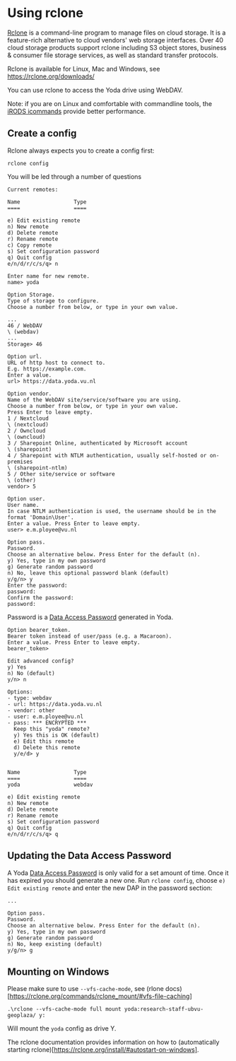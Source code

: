 # Using rclone
[Rclone](https://rclone.org/) is a command-line program to manage files on cloud storage. 
It is a feature-rich alternative to cloud vendors' web storage interfaces. 
Over 40 cloud storage products support rclone including S3 object stores, business & consumer file storage services, 
as well as standard transfer protocols.

Rclone is available for Linux, Mac and Windows, see https://rclone.org/downloads/ 

You can use rclone to access the Yoda drive using WebDAV.

Note: if you are on Linux and comfortable with commandline tools, the [iRODS icommands](icommands.md) provide better performance.

## Create a config
Rclone always expects you to create a config first:
```
rclone config
```
You will be led through a number of questions
```
Current remotes:

Name                 Type
====                 ====

e) Edit existing remote
n) New remote
d) Delete remote
r) Rename remote
c) Copy remote
s) Set configuration password
q) Quit config
e/n/d/r/c/s/q> n

Enter name for new remote.
name> yoda
```
```
Option Storage.
Type of storage to configure.
Choose a number from below, or type in your own value.

...
46 / WebDAV
\ (webdav)
...
Storage> 46
```
```
Option url.
URL of http host to connect to.
E.g. https://example.com.
Enter a value.
url> https://data.yoda.vu.nl
```
```
Option vendor.
Name of the WebDAV site/service/software you are using.
Choose a number from below, or type in your own value.
Press Enter to leave empty.
1 / Nextcloud
\ (nextcloud)
2 / Owncloud
\ (owncloud)
3 / Sharepoint Online, authenticated by Microsoft account
\ (sharepoint)
4 / Sharepoint with NTLM authentication, usually self-hosted or on-premises
\ (sharepoint-ntlm)
5 / Other site/service or software
\ (other)
vendor> 5
```
```
Option user.
User name.
In case NTLM authentication is used, the username should be in the format 'Domain\User'.
Enter a value. Press Enter to leave empty.
user> e.m.ployee@vu.nl
```
```
Option pass.
Password.
Choose an alternative below. Press Enter for the default (n).
y) Yes, type in my own password
g) Generate random password
n) No, leave this optional password blank (default)
y/g/n> y
Enter the password:
password:
Confirm the password:
password:
```
Password is a [Data Access Password](data-access-password.md) generated in Yoda.
```
Option bearer_token.
Bearer token instead of user/pass (e.g. a Macaroon).
Enter a value. Press Enter to leave empty.
bearer_token>

Edit advanced config?
y) Yes
n) No (default)
y/n> n
```
```
Options:
- type: webdav
- url: https://data.yoda.vu.nl
- vendor: other
- user: e.m.ployee@vu.nl
- pass: *** ENCRYPTED ***
  Keep this "yoda" remote?
  y) Yes this is OK (default)
  e) Edit this remote
  d) Delete this remote
  y/e/d> y


Name                 Type
====                 ====
yoda                 webdav

e) Edit existing remote
n) New remote
d) Delete remote
r) Rename remote
s) Set configuration password
q) Quit config
e/n/d/r/c/s/q> q
```

## Updating the Data Access Password
A Yoda [Data Access Password](data-access-password.md) is only valid for a set amount of time. Once it has expired you should generate a new one. Run `rclone config`, choose `e) Edit existing remote` and enter the new DAP in the password section:
```
...

Option pass.
Password.
Choose an alternative below. Press Enter for the default (n).
y) Yes, type in my own password
g) Generate random password
n) No, keep existing (default)
y/g/n> g
```

## Mounting on Windows
Please make sure to use `--vfs-cache-mode`, see (rlone docs)[https://rclone.org/commands/rclone_mount/#vfs-file-caching]

```
.\rclone --vfs-cache-mode full mount yoda:research-staff-ubvu-geoplaza/ y:
```
Will mount the `yoda` config as drive Y.

The rclone documentation provides information on how to (automatically starting rclone)[https://rclone.org/install/#autostart-on-windows].